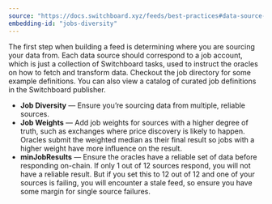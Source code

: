 ```yaml
---
source: "https://docs.switchboard.xyz/feeds/best-practices#data-source-diversity"
embedding-id: "jobs-diversity"
---
```

The first step when building a feed is determining where you are sourcing your
data from. Each data source should correspond to a job account, which is just a
collection of Switchboard tasks, used to instruct the oracles on how to fetch
and transform data. Checkout the job directory for some example definitions. You
can also view a catalog of curated job definitions in the Switchboard publisher.

- **Job Diversity** — Ensure you’re sourcing data from multiple, reliable
  sources.
- **Job Weights** — Add job weights for sources with a higher degree of truth,
  such as exchanges where price discovery is likely to happen. Oracles submit
  the weighted median as their final result so jobs with a higher weight have
  more influence on the result.
- **minJobResults** — Ensure the oracles have a reliable set of data before
  responding on-chain. If only 1 out of 12 sources respond, you will not have a
  reliable result. But if you set this to 12 out of 12 and one of your sources
  is failing, you will encounter a stale feed, so ensure you have some margin
  for single source failures.